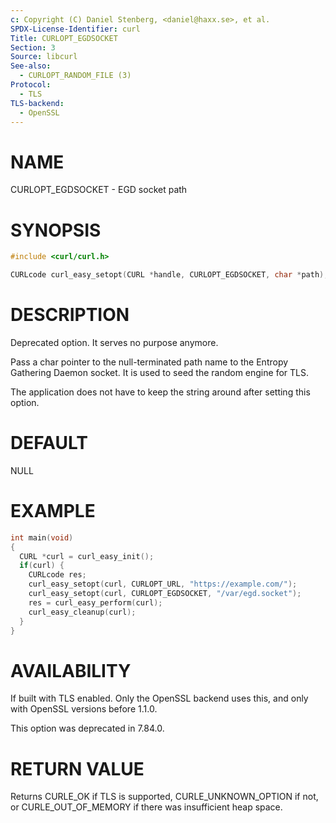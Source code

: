 ```yaml
---
c: Copyright (C) Daniel Stenberg, <daniel@haxx.se>, et al.
SPDX-License-Identifier: curl
Title: CURLOPT_EGDSOCKET
Section: 3
Source: libcurl
See-also:
  - CURLOPT_RANDOM_FILE (3)
Protocol:
  - TLS
TLS-backend:
  - OpenSSL
---
```


# NAME

CURLOPT_EGDSOCKET - EGD socket path

# SYNOPSIS

~~~c
#include <curl/curl.h>

CURLcode curl_easy_setopt(CURL *handle, CURLOPT_EGDSOCKET, char *path);
~~~

# DESCRIPTION

Deprecated option. It serves no purpose anymore.

Pass a char pointer to the null-terminated path name to the Entropy Gathering
Daemon socket. It is used to seed the random engine for TLS.

The application does not have to keep the string around after setting this
option.

# DEFAULT

NULL

# EXAMPLE

~~~c
int main(void)
{
  CURL *curl = curl_easy_init();
  if(curl) {
    CURLcode res;
    curl_easy_setopt(curl, CURLOPT_URL, "https://example.com/");
    curl_easy_setopt(curl, CURLOPT_EGDSOCKET, "/var/egd.socket");
    res = curl_easy_perform(curl);
    curl_easy_cleanup(curl);
  }
}
~~~

# AVAILABILITY

If built with TLS enabled. Only the OpenSSL backend uses this, and only with
OpenSSL versions before 1.1.0.

This option was deprecated in 7.84.0.

# RETURN VALUE

Returns CURLE_OK if TLS is supported, CURLE_UNKNOWN_OPTION if not, or
CURLE_OUT_OF_MEMORY if there was insufficient heap space.
